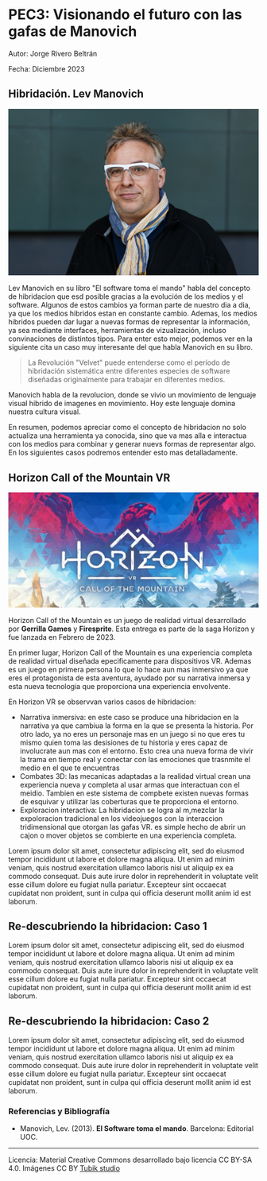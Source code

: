 # PEC3: Visionando el futuro con las gafas de Manovich 


Autor: Jorge Rivero Beltrán


Fecha: Diciembre 2023

## Hibridación. Lev Manovich

![Lev Manovich.jpg](https://github.com/JRiveroUOC/PEC3_Manovich_Reloaded/blob/main/Lev%20Manovich.jpg)

Lev Manovich en su libro "El software toma el mando" habla del concepto de hibridacion que esd posible gracias a la evolución de los medios y el software. Algunos de estos cambios ya forman parte de nuestro dia a dia, ya que los medios hibridos estan en constante cambio. Ademas, los medios hibridos pueden dar lugar a nuevas formas de representar la información, ya sea mediante interfaces, herramientas de vizualización, incluso convinaciones de distintos tipos. Para enter esto mejor, podemos ver en la siguiente cita un caso muy interesante del que habla Manovich en su libro.
>La Revolución "Velvet" puede entenderse como el
período de hibridación sistemática entre diferentes especies de software diseñadas originalmente para trabajar en
diferentes medios.

Manovich habla de la revolucion, donde se vivio un movimiento de lenguaje visual hibrido de imagenes en movimiento. Hoy este lenguaje domina nuestra cultura visual.

En resumen, podemos apreciar como el concepto de hibridacion no solo actualiza una herramienta ya conocida, sino que va mas alla e interactua con los medios para combinar y generar nuevs formas de representar algo. En los siguientes casos podremos entender esto mas detalladamente.

## Horizon Call of the Mountain VR

![Horizon Call of the Mountain](https://github.com/JRiveroUOC/PEC3_Manovich_Reloaded/blob/main/Horizoncallmaountain1.jpeg)

Horizon Call of the Mountain es un juego de realidad virtual desarrollado por <b>Gerrilla Games</b> y <b>Firesprite</b>. Esta entrega es parte de la saga Horizon y fue lanzada en Febrero de 2023.

En primer lugar, Horizon Call of the Mountain es una experiencia completa de realidad virtual diseñada epecificamente para dispositivos VR. Ademas es un juego en primera persona lo que lo hace aun mas inmersivo ya que eres el protagonista de esta aventura, ayudado por su narrativa inmersa y esta nueva tecnologia que proporciona una experiencia envolvente.

En Horizon VR se observvan varios casos de hibridacion:

* Narrativa inmersiva: en este caso se produce una hibridacion en la narrativa ya que cambiua la forma en la que se presenta la historia. Por otro lado, ya no eres un personaje mas en un juego si no que eres tu mismo quien toma las desisiones de tu historia y eres capaz de involucrate aun mas con el entorno. Esto crea una nueva forma de vivir la trama en tiempo real y conectar con las emociones que trasnmite el medio en el que te encuentras
* Combates 3D: las mecanicas adaptadas a la realidad virtual crean una experiencia nueva y completa al usar armas que interactuan con el meidio. Tambien en este sistema de compbete existen nuevas formas de esquivar y utilizar las coberturas que te proporciona el entorno.
* Exploracion interactiva: La hibridacion se logra al m,mezclar la expoloracion tradicional en los videojuegos con la interaccion tridimensional que otorgan las gafas VR. es simple hecho de abrir un cajon o mover objetos se combierte en una experiencia completa.

Lorem ipsum dolor sit amet, consectetur adipiscing elit, sed do eiusmod tempor incididunt ut labore et dolore magna aliqua. Ut enim ad minim veniam, quis nostrud exercitation ullamco laboris nisi ut aliquip ex ea commodo consequat. Duis aute irure dolor in reprehenderit in voluptate velit esse cillum dolore eu fugiat nulla pariatur. Excepteur sint occaecat cupidatat non proident, sunt in culpa qui officia deserunt mollit anim id est laborum.


## Re-descubriendo la hibridacion: Caso 1

Lorem ipsum dolor sit amet, consectetur adipiscing elit, sed do eiusmod tempor incididunt ut labore et dolore magna aliqua. Ut enim ad minim veniam, quis nostrud exercitation ullamco laboris nisi ut aliquip ex ea commodo consequat. Duis aute irure dolor in reprehenderit in voluptate velit esse cillum dolore eu fugiat nulla pariatur. Excepteur sint occaecat cupidatat non proident, sunt in culpa qui officia deserunt mollit anim id est laborum.



## Re-descubriendo la hibridacion: Caso 2

Lorem ipsum dolor sit amet, consectetur adipiscing elit, sed do eiusmod tempor incididunt ut labore et dolore magna aliqua. Ut enim ad minim veniam, quis nostrud exercitation ullamco laboris nisi ut aliquip ex ea commodo consequat. Duis aute irure dolor in reprehenderit in voluptate velit esse cillum dolore eu fugiat nulla pariatur. Excepteur sint occaecat cupidatat non proident, sunt in culpa qui officia deserunt mollit anim id est laborum.


### Referencias y Bibliografía

* Manovich, Lev. (2013). **El Software toma el mando**. Barcelona: Editorial UOC. 


----

Licencia: Material Creative Commons desarrollado bajo licencia CC BY-SA 4.0. Imágenes CC BY [Tubik studio](https://blog.tubikstudio.com/how-to-create-original-flat-illustrations-designers-tips/) 
